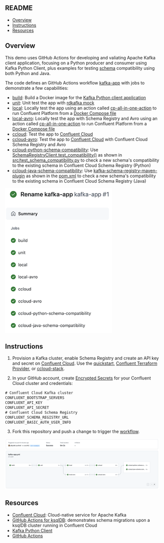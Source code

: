 ## README

* [Overview](#overview)
* [Instructions](#instructions)
* [Resources](#resources)

## Overview

This demo uses GitHub Actions for developing and valiating Apache Kafka client application, focusing on a Python producer and consumer using Kafka Python Client, plus examples for testing [schema](schemas/) compatibility using both Python and Java.

The code defines an GitHub Actions workflow [kafka-app](.github/workflows/kafka-app.yml) with jobs to demonstrate a few capabilities:

- [build](.github/workflows/kafka-app.yml#L20-L43): Build a Docker image for the [Kafka Python client application](src/)
- [unit](.github/workflows/kafka-app.yml#L45-L60): Unit test the app with [rdkafka mock](https://github.com/edenhill/librdkafka/blob/master/src/rdkafka_mock.h)
- [local](.github/workflows/kafka-app.yml#L62-L92): Locally test the app using an action called [cp-all-in-one-action](https://github.com/marketplace/actions/run-kafka-with-confluent-cp-all-in-one) to run Confluent Platform from a [Docker Compose file](https://docs.confluent.io/platform/current/tutorials/build-your-own-demos.html#cp-all-in-one)
- [local-avro](.github/workflows/kafka-app.yml#L94-L124): Locally test the app with Schema Registry and Avro using an action called [cp-all-in-one-action](https://github.com/marketplace/actions/run-kafka-with-confluent-cp-all-in-one) to run Confluent Platform from a [Docker Compose file](https://docs.confluent.io/platform/current/tutorials/build-your-own-demos.html#cp-all-in-one)
- [ccloud](.github/workflows/kafka-app.yml#L126-L155): Test the app to [Confluent Cloud](https://www.confluent.io/confluent-cloud/tryfree-v1/)
- [ccloud-avro](.github/workflows/kafka-app.yml#L157-L186): Test the app to [Confluent Cloud](https://www.confluent.io/confluent-cloud/tryfree-v1/) with Confluent Cloud Schema Registry and Avro
- [ccloud-python-schema-compatibility](.github/workflows/kafka-app.yml#L188-L215): Use [SchemaRegistryClient.test_compatibility()](https://docs.confluent.io/platform/current/clients/confluent-kafka-python/html/_modules/confluent_kafka/schema_registry/schema_registry_client.html) as shown in [src/test_schema_compatibility.py](src/test_schema_compatibility.py) to check a new schema's compatibility to the existing schema in Confluent Cloud Schema Registry (Python)
- [ccloud-java-schema-compatibility](.github/workflows/kafka-app.yml#L217-L245): Use [kafka-schema-registry-maven-plugin](https://docs.confluent.io/platform/current/schema-registry/develop/maven-plugin.html) as shown in the [pom.xml](pom.xml) to check a new schema's compatibility to the existing schema in Confluent Cloud Schema Registry (Java)

![image](images/jobs-graphic.png)

## Instructions

1. Provision a Kafka cluster, enable Schema Registry and create an API key and secret on [Confluent Cloud](https://www.confluent.io/confluent-cloud/tryfree-v1/). Use the [quickstart](https://developer.confluent.io/quickstart/kafka-on-confluent-cloud/), [Confluent Terraform Provider](https://registry.terraform.io/providers/confluentinc/confluent/0.9.0), or [ccloud-stack](https://docs.confluent.io/platform/current/tutorials/examples/ccloud/docs/ccloud-stack.html).

2. In your GitHub account, create [Encrypted Secrets](https://docs.github.com/en/actions/security-guides/encrypted-secrets) for your Confluent Cloud cluster and credentials:

```shell
# Confluent Cloud Kafka cluster
CONFLUENT_BOOTSTRAP_SERVERS
CONFLUENT_API_KEY
CONFLUENT_API_SECRET
# Confluent Cloud Schema Registry
CONFLUENT_SCHEMA_REGISTRY_URL
CONFLUENT_BASIC_AUTH_USER_INFO
```

3. Fork this repository and push a change to trigger the [workflow](.github/workflows/kafka-app.yml).

![image](images/jobs-text.png)

## Resources

- [Confluent Cloud](https://www.confluent.io/confluent-cloud/tryfree-v1/): Cloud-native service for Apache Kafka
- [GitHub Actions for ksqlDB](https://github.com/jzaralim/ksqldb-migrations-action): demonstrates schema migrations upon a ksqlDB cluster running in Confluent Cloud
- [Kafka Python Client](https://docs.confluent.io/kafka-clients/python/current/overview.html)
- [GitHub Actions](https://docs.github.com/en/actions)
